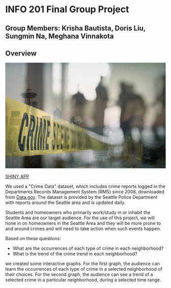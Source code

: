 # INFO 201 Final Group Project

## Group Members: Krisha Bautista, Doris Liu, Sungmin Na, Meghana Vinnakota

## Overview

![Crime](crime_in_seattle/www/crime.jpg)


[SHINY APP](https://info201-group-bb1.shinyapps.io/crime_in_seattle/
)

We used a "Crime Data" dataset, which includes crime reports logged in the Departments Records Management System (RMS) since 2008, downloaded from [Data.gov](https://catalog.data.gov/dataset/crime-data-76bd0?fbclid=IwAR34NWjPQ1rvBMGHJqf21mUXiI35vi7ul8zNjMGkmAekaRXyxx-LYgQ7A_c). The dataset is provided by the Seattle Police Department with reports around the Seattle area and is updated daily.

Students and homeowners who primarily work/study in or inhabit the Seattle Area are our target audience. For the use of this project, we will hone in on homeowners in the Seattle Area and they will be more prone to and around crimes and will need to take action when such events happen.

Based on these questions:

* What are the occurrences of each type of crime in each neighborhood?
* What is the trend of the crime trend in each neighborhood?

we created some interactive graphs. For the first graph, the audience can learn the occurrences of each type of crime in a selected neighborhood of their choices. For the second graph, the audience can see a trend of a selected crime in a particular neighborhood, during a selected time range.
